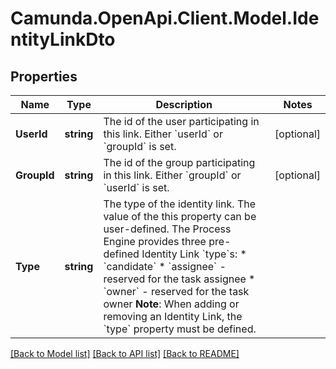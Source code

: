 # Camunda.OpenApi.Client.Model.IdentityLinkDto
## Properties

Name | Type | Description | Notes
------------ | ------------- | ------------- | -------------
**UserId** | **string** | The id of the user participating in this link. Either &#x60;userId&#x60; or &#x60;groupId&#x60; is set. | [optional] 
**GroupId** | **string** | The id of the group participating in this link. Either &#x60;groupId&#x60; or &#x60;userId&#x60; is set. | [optional] 
**Type** | **string** | The type of the identity link. The value of the this property can be user-defined. The Process Engine provides three pre-defined Identity Link &#x60;type&#x60;s:  * &#x60;candidate&#x60; * &#x60;assignee&#x60; - reserved for the task assignee * &#x60;owner&#x60; - reserved for the task owner  **Note**: When adding or removing an Identity Link, the &#x60;type&#x60; property must be defined. | 

[[Back to Model list]](../README.md#documentation-for-models) [[Back to API list]](../README.md#documentation-for-api-endpoints) [[Back to README]](../README.md)

